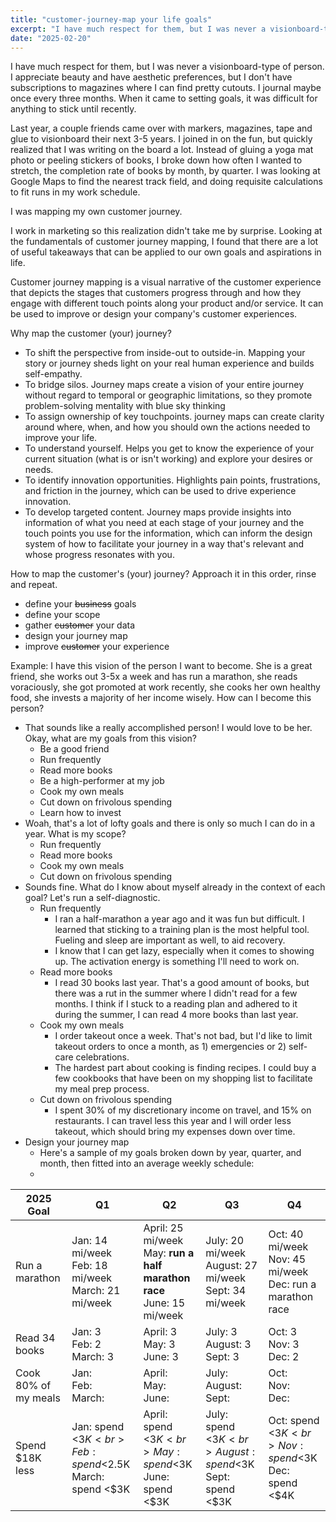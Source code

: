 ```yaml
---
title: "customer-journey-map your life goals"
excerpt: "I have much respect for them, but I was never a visionboard-type of person. I appreciate beauty and have aesthetic preferences, but I don't have subscriptions to magazines where I can find pretty cutouts. I journal maybe once every three months. When it came to setting goals, it was difficult for anything to stick until recently.Last year, a couple friends came over with markers, magazines, tape and glue to visionboard their next 3-5 years. I joined in on the fun, but quickly realized that I was writing on the board a lot.."
date: "2025-02-20"
---
```

I have much respect for them, but I was never a visionboard-type of person. I appreciate beauty and have aesthetic preferences, but I don't have subscriptions to magazines where I can find pretty cutouts. I journal maybe once every three months. When it came to setting goals, it was difficult for anything to stick until recently.

Last year, a couple friends came over with markers, magazines, tape and glue to visionboard their next 3-5 years. I joined in on the fun, but quickly realized that I was writing on the board a lot. Instead of gluing a yoga mat photo or peeling stickers of books, I broke down how often I wanted to stretch, the completion rate of books by month, by quarter. I was looking at Google Maps to find the nearest track field, and doing requisite calculations to fit runs in my work schedule.

I was mapping my own customer journey.

I work in marketing so this realization didn't take me by surprise. Looking at the fundamentals of customer journey mapping, I found that there are a lot of useful takeaways that can be applied to our own goals and aspirations in life.

Customer journey mapping is a visual narrative of the customer experience that depicts the stages that customers progress through and how they engage with different touch points along your product and/or service. It can be used to improve or design your company's customer experiences.

Why map the customer (your) journey?

- To shift the perspective from inside-out to outside-in. Mapping your story or journey sheds light on your real human experience and builds self-empathy.
- To bridge silos. Journey maps create a vision of your entire journey without regard to temporal or geographic limitations, so they promote problem-solving mentality with blue sky thinking 
- To assign ownership of key touchpoints. journey maps can create clarity around where, when, and how you should own the actions needed to improve your life.
- To understand yourself. Helps you get to know the experience of your current situation (what is or isn't working) and explore your desires or needs.
- To identify innovation opportunities. Highlights pain points, frustrations, and friction in the journey, which can be used to drive experience innovation.
- To develop targeted content. Journey maps provide insights into information of what you need at each stage of your journey and the touch points you use for the information, which can inform the design system of how to facilitate your journey in a way that's relevant and whose progress resonates with you.

How to map the customer's (your) journey? Approach it in this order, rinse and repeat. 
- define your ~~business~~ goals
- define your scope
- gather ~~customer~~ your data
- design your journey map
- improve ~~customer~~ your experience

Example: I have this vision of the person I want to become. She is a great friend, she works out 3-5x a week and has run a marathon, she reads voraciously, she got promoted at work recently, she cooks her own healthy food, she invests a majority of her income wisely. How can I become this person?
- That sounds like a really accomplished person! I would love to be her. Okay, what are my goals from this vision?
	- Be a good friend
	- Run frequently
	- Read more books
	- Be a high-performer at my job
	- Cook my own meals
	- Cut down on frivolous spending
	- Learn how to invest
- Woah, that's a lot of lofty goals and there is only so much I can do in a year. What is my scope? 
	- Run frequently
	- Read more books
	- Cook my own meals
	- Cut down on frivolous spending
- Sounds fine. What do I know about myself already in the context of each goal? Let's run a self-diagnostic.
	- Run frequently
		- I ran a half-marathon a year ago and it was fun but difficult. I learned that sticking to a training plan is the most helpful tool. Fueling and sleep are important as well, to aid recovery. 
		- I know that I can get lazy, especially when it comes to showing up. The activation energy is something I'll need to work on.
	- Read more books
		- I read 30 books last year. That's a good amount of books, but there was a rut in the summer where I didn't read for a few months. I think if I stuck to a reading plan and adhered to it during the summer, I can read 4 more books than last year.
	- Cook my own meals
		- I order takeout once a week. That's not bad, but I'd like to limit takeout orders to once a month, as 1) emergencies or 2) self-care celebrations. 
		- The hardest part about cooking is finding recipes. I could buy a few cookbooks that have been on my shopping list to facilitate my meal prep process.
	- Cut down on frivolous spending
		- I spent 30% of my discretionary income on travel, and 15% on restaurants. I can travel less this year and I will order less takeout, which should bring my expenses down over time.
- Design your journey map
	- Here's a sample of my goals broken down by year, quarter, and month, then fitted into an average weekly schedule:
	- 

| 2025 Goal            | Q1                                                        | Q2                                                                         | Q3                                                         | Q4                                                             |
| -------------------- | --------------------------------------------------------- | -------------------------------------------------------------------------- | ---------------------------------------------------------- | -------------------------------------------------------------- |
| Run a marathon       | Jan: 14 mi/week<br>Feb: 18 mi/week<br>March: 21 mi/week   | April: 25 mi/week<br>May: **run a half marathon race**<br>June: 15 mi/week | July: 20 mi/week<br>August: 27 mi/week<br>Sept: 34 mi/week | Oct: 40 mi/week<br>Nov: 45 mi/week<br>Dec: run a marathon race |
| Read 34 books        | Jan: 3<br>Feb: 2<br>March: 3                              | April: 3<br>May: 3<br>June: 3                                              | July: 3<br>August: 3<br>Sept: 3                            | Oct: 3<br>Nov: 3<br>Dec: 2                                     |
| Cook 80% of my meals | Jan: <br>Feb: <br>March:                                  | April: <br>May: <br>June:                                                  | July: <br>August: <br>Sept:                                | Oct: <br>Nov: <br>Dec:                                         |
| Spend $18K less      | Jan: spend <$3K<br>Feb: spend <$2.5K<br>March: spend <$3K | April: spend <$3K<br>May: spend <$3K<br>June: spend <$3K                   | July: spend <$3K<br>August: spend <$3K<br>Sept: spend <$3K | Oct: spend <$3K<br>Nov: spend <$3K<br>Dec: spend <$4K          |

